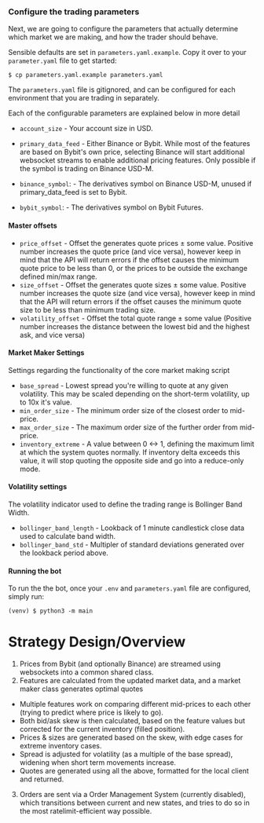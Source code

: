 
### Configure the trading parameters

Next, we are going to configure the parameters that actually determine which market we are making, and how the trader should behave. 

Sensible defaults are set in `parameters.yaml.example`. Copy it over to your `parameter.yaml` file to get started:
```console
$ cp parameters.yaml.example parameters.yaml
```

The `parameters.yaml` file is gitignored, and can be configured for each environment that you are trading in separately.

Each of the configurable parameters are explained below in more detail

- `account_size` - Your account size in USD.
- `primary_data_feed` - Either Binance or Bybit. While most of the features are based on Bybit's own price, selecting Binance will start additional websocket streams to enable additional pricing features. Only possible if the symbol is trading on Binance USD-M.

- `binance_symbol`: - The derivatives symbol on Binance USD-M, unused if primary_data_feed is set to Bybit.
- `bybit_symbol`: - The derivatives symbol on Bybit Futures.

#### Master offsets 
- `price_offset` - Offset the generates quote prices ± some value. Positive number increases the quote price (and vice versa), however keep in mind that the API will return errors if the offset causes the minimum quote price to be less than 0, or the prices to be outside the exchange defined min/max range.
- `size_offset` - Offset the generates quote sizes ± some value. Positive number increases the quote size (and vice versa), however keep in mind that the API will return errors if the offset causes the minimum quote size to be less than minimum trading size.
- `volatility_offset` - Offset the total quote range ± some value (Positive number increases the distance between the lowest bid and the highest ask, and vice versa)


#### Market Maker Settings
Settings regarding the functionality of the core market making script
- `base_spread` - Lowest spread you're willing to quote at any given volatility. This may be scaled depending on the short-term volatility, up to 10x it's value.
- `min_order_size` - The minimum order size of the closest order to mid-price. 
- `max_order_size` - The maximum order size of the further order from mid-price. 
-  `inventory_extreme` - A value between 0 <-> 1, defining the maximum limit at which the system quotes normally. If inventory delta exceeds this value, it will stop quoting the opposite side and go into a reduce-only mode.

#### Volatility settings
The volatility indicator used to define the trading range is Bollinger Band Width.
- `bollinger_band_length` - Lookback of 1 minute candlestick close data used to calculate band width. 
- `bollinger_band_std` - Multipler of standard deviations generated over the lookback period above.


#### Running the bot

To run the the bot, once your `.env` and `parameters.yaml` file are configured, simply run:
```console
(venv) $ python3 -m main
```


# Strategy Design/Overview

1. Prices from Bybit (and optionally Binance) are streamed using websockets into a common shared class.
2. Features are calculated from the updated market data, and a market maker class generates optimal quotes
  * Multiple features work on comparing different mid-prices to each other (trying to predict where price is likely to go).
  * Both bid/ask skew is then calculated, based on the feature values but corrected for the current inventory (filled position).
  * Prices & sizes are generated based on the skew, with edge cases for extreme inventory cases.
  * Spread is adjusted for volatility (as a multiple of the base spread), widening when short term movements increase.
  * Quotes are generated using all the above, formatted for the local client and returned.
3. Orders are sent via a Order Management System (currently disabled), which transitions between current and new states, and tries to do so in the most ratelimit-efficient way possible.
  
